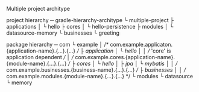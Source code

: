 Multiple project architype

project hierarchy
─ gradle-hierarchy-architype
  └ multiple-project
    ├ applications
    │ └ hello
    ├ cores
    │ └ hello-persistence
    ├ modules
    │ └ datasource-memory
    └ businesses
      └ greeting

package hierarchy
─ com
  └ example
    │ /* com.example.applicaton.{application-name}.{...}.{...} */
    ├ application
    │ └ hello
    │
    │ /* 'core' is application dependent */
    │ /* com.example.cores.{application-name}.{module-name}.{...}.{...} */
    ├ cores
    │ └ hello
    │   ├ jpa
    │   └ mybatis
    │
    │ /* com.example.businesses.{business-name}.{...}.{...} */
    ├ businesses
    │
    │ /* com.example.modules.{module-name}.{...}.{...} */
    └ modules
      └ datasource
        └ memory
